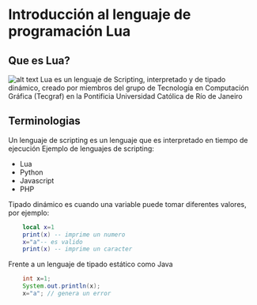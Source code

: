 # Introducción al lenguaje de programación Lua

## Que es Lua?
![alt text](https://upload.wikimedia.org/wikipedia/commons/thumb/6/6a/Lua-logo-nolabel.svg/192px-Lua-logo-nolabel.svg.png)
Lua es un lenguaje de Scripting, interpretado y de tipado dinámico, creado por miembros del grupo de Tecnología en Computación Gráfica (Tecgraf) en la Pontificia Universidad Católica de Río de Janeiro 

## Terminologias

Un lenguaje de scripting es un lenguaje que es interpretado en tiempo de ejecución
Ejemplo de lenguajes de scripting:
*	Lua
*	Python
*	Javascript
*	PHP

Tipado dinámico es cuando una variable puede tomar diferentes valores, por ejemplo:

```lua
	local x=1 
	print(x) -- imprime un numero
	x="a"-- es valido
	print(x) -- imprime un caracter
``` 
Frente a un lenguaje de tipado estático como Java

```java
	int x=1;
	System.out.println(x);
	x="a"; // genera un error
```

